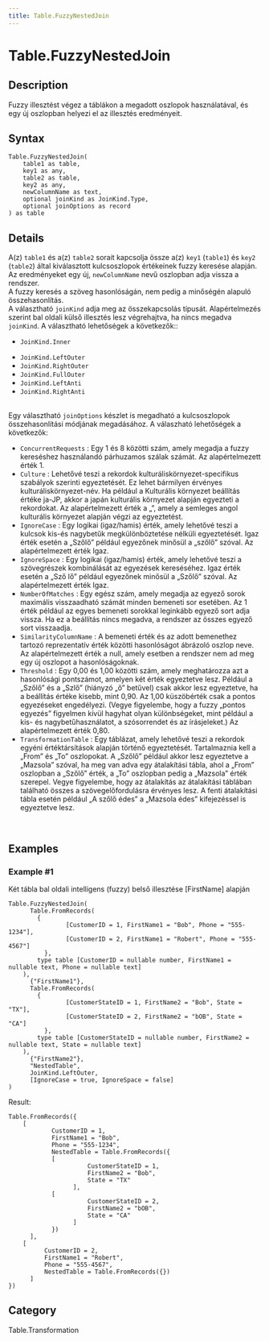 ```yaml
---
title: Table.FuzzyNestedJoin
---
```


# Table.FuzzyNestedJoin


## Description

Fuzzy illesztést végez a táblákon a megadott oszlopok használatával, és egy új oszlopban helyezi el az illesztés eredményeit.


## Syntax

```powerquery
Table.FuzzyNestedJoin(
    table1 as table,
    key1 as any,
    table2 as table,
    key2 as any,
    newColumnName as text,
    optional joinKind as JoinKind.Type,
    optional joinOptions as record
) as table
```


## Details

A(z) <code>table1</code> és a(z) <code>table2</code> sorait kapcsolja össze a(z) <code>key1</code> (<code>table1</code>) és <code>key2</code> (<code>table2</code>) által kiválasztott kulcsoszlopok értékeinek fuzzy keresése alapján. Az eredményeket egy új, <code>newColumnName</code> nevű oszlopban adja vissza a rendszer.<br />A fuzzy keresés a szöveg hasonlóságán, nem pedig a minőségén alapuló összehasonlítás.<br />A választható <code>joinKind</code> adja meg az összekapcsolás típusát. Alapértelmezés szerint bal oldali külső illesztés lesz végrehajtva, ha nincs megadva <code>joinKind</code>. A választható lehetőségek a következők::    <ul><li><code>JoinKind.Inner</code></li>
<li><code>JoinKind.LeftOuter</code></li>
<li><code>JoinKind.RightOuter</code></li>
<li><code>JoinKind.FullOuter</code></li>
<li><code>JoinKind.LeftAnti</code></li>
<li><code>JoinKind.RightAnti</code></li>
</ul><br />Egy választható <code>joinOptions</code> készlet is megadható a kulcsoszlopok összehasonlítási módjának megadásához. A válaszható lehetőségek a következők:     <ul><li><code>ConcurrentRequests</code> : Egy 1 &#233;s 8 k&#246;z&#246;tti sz&#225;m, amely megadja a fuzzy keres&#233;shez haszn&#225;land&#243; p&#225;rhuzamos sz&#225;lak sz&#225;m&#225;t. Az alap&#233;rtelmezett &#233;rt&#233;k 1.</li><li><code>Culture</code> : Lehetőv&#233; teszi a rekordok kultur&#225;lisk&#246;rnyezet-specifikus szab&#225;lyok szerinti egyeztet&#233;s&#233;t. Ez lehet b&#225;rmilyen &#233;rv&#233;nyes kultur&#225;lisk&#246;rnyezet-n&#233;v. Ha p&#233;ld&#225;ul a Kultur&#225;lis k&#246;rnyezet be&#225;ll&#237;t&#225;s &#233;rt&#233;ke ja-JP, akkor a jap&#225;n kultur&#225;lis k&#246;rnyezet alapj&#225;n egyezteti a rekordokat. Az alap&#233;rtelmezett &#233;rt&#233;k a „”, amely a semleges angol kultur&#225;lis k&#246;rnyezet alapj&#225;n v&#233;gzi az egyeztet&#233;st.</li><li><code>IgnoreCase</code> : Egy logikai (igaz/hamis) &#233;rt&#233;k, amely lehetőv&#233; teszi a kulcsok kis-&#233;s nagybetűk megk&#252;l&#246;nb&#246;ztet&#233;se n&#233;lk&#252;li egyeztet&#233;s&#233;t. Igaz &#233;rt&#233;k eset&#233;n a „Szőlő” p&#233;ld&#225;ul egyezőnek minős&#252;l a „szőlő” sz&#243;val. Az alap&#233;rtelmezett &#233;rt&#233;k Igaz.</li><li><code>IgnoreSpace</code> : Egy logikai (igaz/hamis) &#233;rt&#233;k, amely lehetőv&#233; teszi a sz&#246;vegr&#233;szek kombin&#225;l&#225;s&#225;t az egyez&#233;sek keres&#233;s&#233;hez. Igaz &#233;rt&#233;k eset&#233;n a „Sző lő” p&#233;ld&#225;ul egyezőnek minős&#252;l a „Szőlő” sz&#243;val. Az alap&#233;rtelmezett &#233;rt&#233;k Igaz.</li><li><code>NumberOfMatches</code> : Egy eg&#233;sz sz&#225;m, amely megadja az egyező sorok maxim&#225;lis visszaadhat&#243; sz&#225;m&#225;t minden bemeneti sor eset&#233;ben. Az 1 &#233;rt&#233;k p&#233;ld&#225;ul az egyes bemeneti sorokkal legink&#225;bb egyező sort adja vissza. Ha ez a be&#225;ll&#237;t&#225;s nincs megadva, a rendszer az &#246;sszes egyező sort visszaadja.</li><li><code>SimilarityColumnName</code> : A bemeneti &#233;rt&#233;k &#233;s az adott bemenethez tartoz&#243; reprezentat&#237;v &#233;rt&#233;k k&#246;z&#246;tti hasonl&#243;s&#225;got &#225;br&#225;zol&#243; oszlop neve. Az alap&#233;rtelmezett &#233;rt&#233;k a null, amely esetben a rendszer nem ad meg egy &#250;j oszlopot a hasonl&#243;s&#225;goknak.</li><li><code>Threshold</code> : Egy 0,00 &#233;s 1,00 k&#246;z&#246;tti sz&#225;m, amely meghat&#225;rozza azt a hasonl&#243;s&#225;gi pontsz&#225;mot, amelyen k&#233;t &#233;rt&#233;k egyeztetve lesz.    P&#233;ld&#225;ul a „Szőlő” &#233;s a „Szlő” (hi&#225;nyz&#243; „ő” betűvel) csak akkor lesz egyeztetve, ha a be&#225;ll&#237;t&#225;s &#233;rt&#233;ke kisebb, mint 0,90.    Az 1,00 k&#252;sz&#246;b&#233;rt&#233;k csak a pontos egyez&#233;seket enged&#233;lyezi.    (Vegye figyelembe, hogy a fuzzy „pontos egyez&#233;s” figyelmen k&#237;v&#252;l hagyhat olyan k&#252;l&#246;nbs&#233;geket, mint p&#233;ld&#225;ul a kis- &#233;s nagybetűhaszn&#225;latot, a sz&#243;sorrendet &#233;s az &#237;r&#225;sjeleket.)    Az alap&#233;rtelmezett &#233;rt&#233;k 0,80.</li><li><code>TransformationTable</code> : Egy t&#225;bl&#225;zat, amely lehetőv&#233; teszi a rekordok egy&#233;ni &#233;rt&#233;kt&#225;rs&#237;t&#225;sok alapj&#225;n t&#246;rt&#233;nő egyeztet&#233;s&#233;t. Tartalmaznia kell a „From” &#233;s „To” oszlopokat. A „Szőlő” p&#233;ld&#225;ul akkor lesz egyeztetve a „Mazsola” sz&#243;val, ha meg van adva egy &#225;talak&#237;t&#225;si t&#225;bla, ahol a „From” oszlopban a „Szőlő” &#233;rt&#233;k, a „To” oszlopban pedig a „Mazsola” &#233;rt&#233;k szerepel. Vegye figyelembe, hogy az &#225;talak&#237;t&#225;s az &#225;talak&#237;t&#225;si t&#225;bl&#225;ban tal&#225;lhat&#243; &#246;sszes a sz&#246;vegelőfordul&#225;sra &#233;rv&#233;nyes lesz. A fenti &#225;talak&#237;t&#225;si t&#225;bla eset&#233;n p&#233;ld&#225;ul „A szőlő &#233;des” a „Mazsola &#233;des” kifejez&#233;ssel is egyeztetve lesz.</li></ul><br />


## Examples

### Example #1 
Két tábla bal oldali intelligens (fuzzy) belső illesztése [FirstName] alapján
```powerquery
Table.FuzzyNestedJoin(
	  Table.FromRecords(
        {
		        [CustomerID = 1, FirstName1 = "Bob", Phone = "555-1234"],
		        [CustomerID = 2, FirstName1 = "Robert", Phone = "555-4567"]
	      },
        type table [CustomerID = nullable number, FirstName1 = nullable text, Phone = nullable text]
    ),
	  {"FirstName1"},
	  Table.FromRecords(
        {
		        [CustomerStateID = 1, FirstName2 = "Bob", State = "TX"],
		        [CustomerStateID = 2, FirstName2 = "bOB", State = "CA"]
	      },
        type table [CustomerStateID = nullable number, FirstName2 = nullable text, State = nullable text]
    ),
	  {"FirstName2"},
	  "NestedTable",
	  JoinKind.LeftOuter,
	  [IgnoreCase = true, IgnoreSpace = false]
)
```

Result: 
```powerquery
Table.FromRecords({
    [
		    CustomerID = 1,
		    FirstName1 = "Bob",
		    Phone = "555-1234",
		    NestedTable = Table.FromRecords({
            [
				      CustomerStateID = 1,
				      FirstName2 = "Bob",
				      State = "TX"
			      ],
            [
				      CustomerStateID = 2,
				      FirstName2 = "bOB",
				      State = "CA"
			      ]
		    })
	  ],
    [
		  CustomerID = 2,
		  FirstName1 = "Robert",
		  Phone = "555-4567",
		  NestedTable = Table.FromRecords({})
	  ]
})
```




## Category
Table.Transformation
